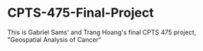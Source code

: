 # CPTS-475-Final-Project
This is Gabriel Sams' and Trang Hoang's final CPTS 475 project, "Geospatial Analysis of Cancer"
